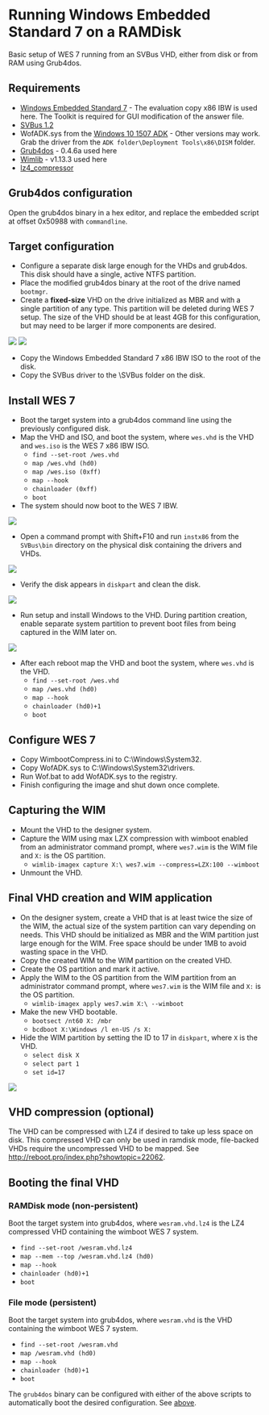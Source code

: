 # Running Windows Embedded Standard 7 on a RAMDisk
Basic setup of WES 7 running from an SVBus VHD, either from disk or from RAM using Grub4dos.

## Requirements
* [Windows Embedded Standard 7](https://www.microsoft.com/en-us/download/details.aspx?id=11887) - The evaluation copy x86 IBW is used here. The Toolkit is required for GUI modification of the answer file.
* [SVBus 1.2](https://sourceforge.net/projects/svbus/files/SVBus_V1.2_20200428.rar/download)
* WofADK.sys from the [Windows 10 1507 ADK](http://download.microsoft.com/download/8/1/9/8197FEB9-FABE-48FD-A537-7D8709586715/adk/adksetup.exe) - Other versions may work. Grab the driver from the `ADK folder\Deployment Tools\x86\DISM` folder.
* [Grub4dos](https://github.com/chenall/grub4dos) - 0.4.6a used here
* [Wimlib](https://wimlib.net/) - v1.13.3 used here
* [lz4_compressor](http://reboot.pro/index.php?showtopic=22062)

## Grub4dos configuration
Open the grub4dos binary in a hex editor, and replace the embedded script at offset 0x50988 with `commandline`.

## Target configuration
* Configure a separate disk large enough for the VHDs and grub4dos. This disk should have a single, active NTFS partition.
* Place the modified grub4dos binary at the root of the drive named `bootmgr`.
* Create a **fixed-size** VHD on the drive initialized as MBR and with a single partition of any type. This partition will be deleted during WES 7 setup. The size of the VHD should be at least 4GB for this configuration, but may need to be larger if more components are desired.

![](vhd-init.png)
![](vhd-part.png)
* Copy the Windows Embedded Standard 7 x86 IBW ISO to the root of the disk.
* Copy the SVBus driver to the \SVBus folder on the disk.

## Install WES 7
* Boot the target system into a grub4dos command line using the previously configured disk.
* Map the VHD and ISO, and boot the system, where `wes.vhd` is the VHD and `wes.iso` is the WES 7 x86 IBW ISO.
    * `find --set-root /wes.vhd`
    * `map /wes.vhd (hd0)`
    * `map /wes.iso (0xff)`
    * `map --hook`
    * `chainloader (0xff)`
    * `boot`
* The system should now boot to the WES 7 IBW.

![](wes-boot.png)
* Open a command prompt with Shift+F10 and run `instx86` from the `SVBus\bin` directory on the physical disk containing the drivers and VHDs.

![](svbus-load.png)
* Verify the disk appears in `diskpart` and clean the disk.

![](svbus-clear.png)
* Run setup and install Windows to the VHD. During partition creation, enable separate system partition to prevent boot files from being captured in the WIM later on.

![](wes-install.png)
* After each reboot map the VHD and boot the system, where `wes.vhd` is the VHD.
    * `find --set-root /wes.vhd`
    * `map /wes.vhd (hd0)`
    * `map --hook`
    * `chainloader (hd0)+1`
    * `boot`

## Configure WES 7
* Copy WimbootCompress.ini to C:\Windows\System32.
* Copy WofADK.sys to C:\Windows\System32\drivers.
* Run Wof.bat to add WofADK.sys to the registry.
* Finish configuring the image and shut down once complete.

## Capturing the WIM
* Mount the VHD to the designer system.
* Capture the WIM using max LZX compression with wimboot enabled from an administrator command prompt, where `wes7.wim` is the WIM file and `X:` is the OS partition.
    * `wimlib-imagex capture X:\ wes7.wim --compress=LZX:100 --wimboot`
* Unmount the VHD.

## Final VHD creation and WIM application
* On the designer system, create a VHD that is at least twice the size of the WIM, the actual size of the system partition can vary depending on needs. This VHD should be initialized as MBR and the WIM partition just large enough for the WIM. Free space should be under 1MB to avoid wasting space in the VHD.
* Copy the created WIM to the WIM partition on the created VHD.
* Create the OS partition and mark it active.
* Apply the WIM to the OS partition from the WIM partition from an administrator command prompt, where `wes7.wim` is the WIM file and `X:` is the OS partition.
    * `wimlib-imagex apply wes7.wim X:\ --wimboot`
* Make the new VHD bootable.
    * `bootsect /nt60 X: /mbr`
    * `bcdboot X:\Windows /l en-US /s X:`
* Hide the WIM partition by setting the ID to 17 in `diskpart`, where `X` is the VHD.
    * `select disk X`
    * `select part 1`
    * `set id=17`

![](vhd-final-part.png)

## VHD compression (optional)
The VHD can be compressed with LZ4 if desired to take up less space on disk. This compressed VHD can only be used in ramdisk mode, file-backed VHDs require the uncompressed VHD to be mapped. See http://reboot.pro/index.php?showtopic=22062.

## Booting the final VHD
### RAMDisk mode (non-persistent)
Boot the target system into grub4dos, where `wesram.vhd.lz4` is the LZ4 compressed VHD containing the wimboot WES 7 system.
* `find --set-root /wesram.vhd.lz4`
* `map --mem --top /wesram.vhd.lz4 (hd0)`
* `map --hook`
* `chainloader (hd0)+1`
* `boot`

### File mode (persistent)
Boot the target system into grub4dos, where `wesram.vhd` is the VHD containing the wimboot WES 7 system.
* `find --set-root /wesram.vhd`
* `map /wesram.vhd (hd0)`
* `map --hook`
* `chainloader (hd0)+1`
* `boot`

The `grub4dos` binary can be configured with either of the above scripts to automatically boot the desired configuration. See [above](#Grub4dos-configuration).
